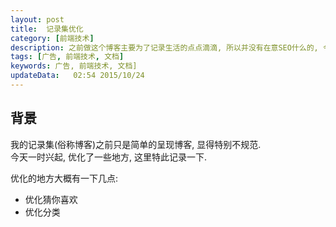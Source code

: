 ```yaml
---  
layout: post
title:  记录集优化
category: [前端技术]
description: 之前做这个博客主要为了记录生活的点点滴滴, 所以并没有在意SEO什么的, 今天发现百度蜘蛛被github拒绝了
tags: [广告, 前端技术, 文档]
keywords: 广告, 前端技术, 文档]
updateData:   02:54 2015/10/24
---
```



## 背景


我的记录集(俗称博客)之前只是简单的呈现博客, 显得特别不规范.  
今天一时兴起, 优化了一些地方, 这里特此记录一下.  

优化的地方大概有一下几点:  

* 优化猜你喜欢
* 优化分类



